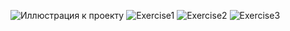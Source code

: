 ![Иллюстрация к проекту](https://github.com/jon/coolproject/raw/master/image/image.png)
![Exercise1](https://github.com/flibook/devops-netology/exer1.png)
![Exercise2](https://github.com/flibook/devops-netology/exer2.jpg)
![Exercise3](https://github.com/flibook/devops-netology/exer3.png)

